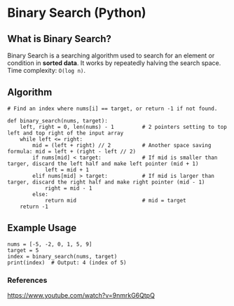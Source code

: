 # Binary Search (Python)

## What is Binary Search?
Binary Search is a searching algorithm used to search for an element or condition in **sorted data**. It works by repeatedly halving the search space. Time complexity: `O(log n)`.

## Algorithm
```
# Find an index where nums[i] == target, or return -1 if not found.

def binary_search(nums, target):
    left, right = 0, len(nums) - 1         # 2 pointers setting to top left and top right of the input array  
    while left <= right:                   
        mid = (left + right) // 2          # Another space saving formula: mid = left + (right - left // 2)
        if nums[mid] < target:             # If mid is smaller than targer, discard the left half and make left pointer (mid + 1)
            left = mid + 1
        elif nums[mid] > target:           # If mid is larger than targer, discard the right half and make right pointer (mid - 1)
            right = mid - 1
        else:
            return mid                     # mid = target
    return -1

```

## Example Usage
```
nums = [-5, -2, 0, 1, 5, 9]
target = 5
index = binary_search(nums, target)
print(index)  # Output: 4 (index of 5)
```

### References
https://www.youtube.com/watch?v=9nmrkG6QtpQ 
